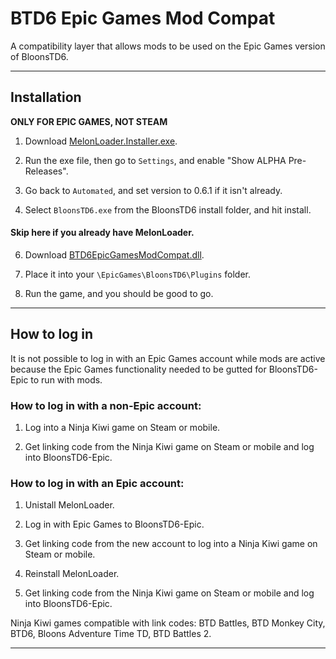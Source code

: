# BTD6 Epic Games Mod Compat
 A compatibility layer that allows mods to be used on the Epic Games version of BloonsTD6.

---
## Installation
 **ONLY FOR EPIC GAMES, NOT STEAM**
 
 1. Download [MelonLoader.Installer.exe](https://github.com/LavaGang/MelonLoader/releases/v0.6.0).

 2. Run the exe file, then go to `Settings`, and enable "Show ALPHA Pre-Releases".

 3. Go back to `Automated`, and set version to 0.6.1 if it isn't already.

 4. Select `BloonsTD6.exe` from the BloonsTD6 install folder, and hit install.
 
#### Skip here if you already have MelonLoader.

 6. Download [BTD6EpicGamesModCompat.dll](https://github.com/GrahamKracker/BTD6EpicGamesModCompat/releases/latest).

 7. Place it into  your `\EpicGames\BloonsTD6\Plugins` folder.

 8. Run the game, and you should be good to go.

---

 ## How to log in
  It is not possible to log in with an Epic Games account while mods are active because the Epic Games functionality needed to be gutted for BloonsTD6-Epic to run with mods.
  
  ### How to log in with a non-Epic account:
  
  1. Log into a Ninja Kiwi game on Steam or mobile.
  
  2. Get linking code from the Ninja Kiwi game on Steam or mobile and log into BloonsTD6-Epic.
  
  ### How to log in with an Epic account:
  
  1. Unistall MelonLoader.
  
  2. Log in with Epic Games to BloonsTD6-Epic.
  
  3. Get linking code from the new account to log into a Ninja Kiwi game on Steam or mobile.
  
  4. Reinstall MelonLoader.
  
  5. Get linking code from the Ninja Kiwi game on Steam or mobile and log into BloonsTD6-Epic.
 
  Ninja Kiwi games compatible with link codes: BTD Battles, BTD Monkey City, BTD6, Bloons Adventure Time TD, BTD Battles 2.
 
---

